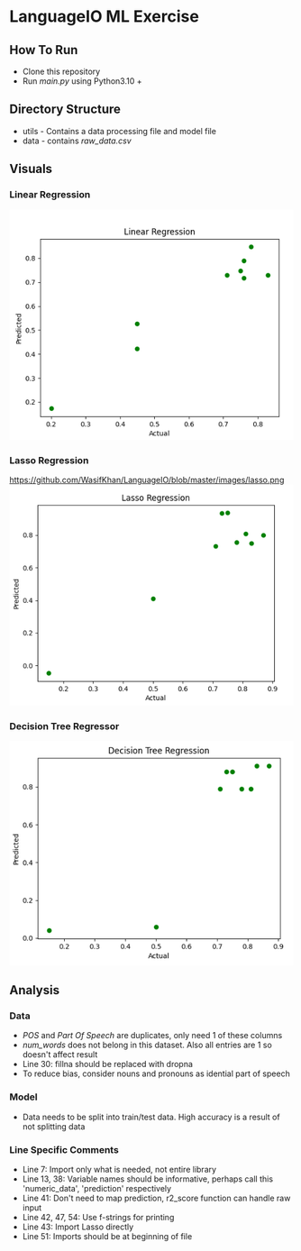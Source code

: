 # LanguageIO ML Exercise

## How To Run
* Clone this repository
* Run *main.py* using Python3.10 +

## Directory Structure
* utils - Contains a data processing file and model file
* data - contains *raw_data.csv*

## Visuals
### Linear Regression
![Linear Regression](https://github.com/WasifKhan/LanguageIO/blob/master/images/linreg.png)
### Lasso Regression
https://github.com/WasifKhan/LanguageIO/blob/master/images/lasso.png
![Lasso Regression](https://github.com/WasifKhan/LanguageIO/blob/master/images/lasso.png)
### Decision Tree Regressor
![Decision Tree Regressor](https://github.com/WasifKhan/LanguageIO/blob/master/images/decision.png)

## Analysis
### Data
* *POS* and *Part Of Speech* are duplicates, only need 1 of these columns 
* *num_words* does not belong in this dataset. Also all entries are 1 so doesn't affect result
* Line 30: fillna should be replaced with dropna
* To reduce bias, consider nouns and pronouns as idential part of speech

### Model
* Data needs to be split into train/test data. High accuracy is a result of not splitting data

### Line Specific Comments
* Line 7: Import only what is needed, not entire library
* Line 13, 38: Variable names should be informative, perhaps call this 'numeric_data', 'prediction' respectively
* Line 41: Don't need to map prediction, r2_score function can handle raw input
* Line 42, 47, 54: Use f-strings for printing
* Line 43: Import Lasso directly
* Line 51: Imports should be at beginning of file 

